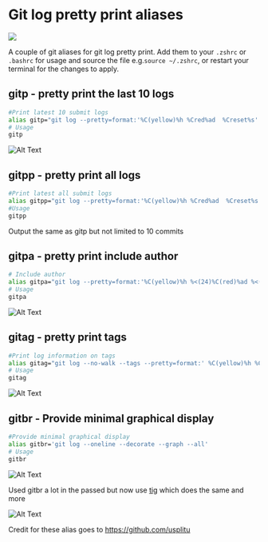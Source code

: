 # Git log pretty print aliases

![](https://thepracticaldev.s3.amazonaws.com/i/qobu36gh1f44gtuunqzs.png)

A couple of git aliases for git log pretty print. Add them to your `.zshrc` or `.bashrc` for usage and source the file e.g.`source ~/.zshrc`, or restart your terminal for the changes to apply. 

## gitp - pretty print the last 10 logs
```bash
#Print latest 10 submit logs
alias gitp="git log --pretty=format:'%C(yellow)%h %Cred%ad  %Creset%s' --date=local --max-count=10"
# Usage
gitp
```
![Alt Text](https://thepracticaldev.s3.amazonaws.com/i/d0tgjd85r31mh8p89rtv.png)

## gitpp - pretty print all logs
```bash
#Print latest all submit logs
alias gitpp="git log --pretty=format:'%C(yellow)%h %Cred%ad  %Creset%s' --date=local"
#Usage
gitpp
```
Output the same as gitp but not limited to 10 commits


## gitpa - pretty print include author
```bash
# Include author
alias gitpa="git log --pretty=format:'%C(yellow)%h %<(24)%C(red)%ad %<(18)%C(green)%an %C(reset)%s' --date=local --max-count=10"
# Usage
gitpa
```
![Alt Text](https://thepracticaldev.s3.amazonaws.com/i/7he5z1h2n4voe1z1bugu.png)

## gitag - pretty print tags
```bash
#Print log information on tags
alias gitag="git log --no-walk --tags --pretty=format:' %C(yellow)%h %Cgreen%d  %Cred%ad  %Creset%s' --date=local"
# Usage
gitag
```
![Alt Text](https://thepracticaldev.s3.amazonaws.com/i/pshrd4qjpi44zkinngjp.png)

## gitbr - Provide minimal graphical display
```bash
#Provide minimal graphical display
alias gitbr='git log --oneline --decorate --graph --all'
# Usage
gitbr
```
![Alt Text](https://thepracticaldev.s3.amazonaws.com/i/buf949osyujf6v3kfqqp.png)

Used gitbr a lot in the passed but now use [tig](https://jonas.github.io/tig/) which does the same and more

![Alt Text](https://thepracticaldev.s3.amazonaws.com/i/11rlynqzh9nhigr8n9me.png)

Credit for these alias goes to https://github.com/usplitu